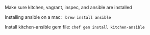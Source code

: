 Make sure kitchen, vagrant, inspec, and ansible are installed

Installing ansible on a mac:
``` brew install ansible```

Install kitchen-ansible gem file:
```chef gem install kitchen-ansible```